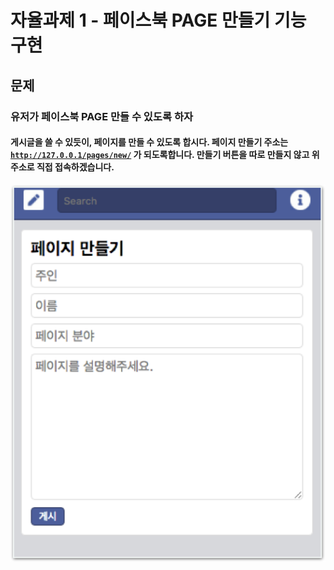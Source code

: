 # 자율과제 1 - 페이스북 PAGE 만들기 기능 구현

## 문제

### 유저가 페이스북 PAGE 만들 수 있도록 하자

#### 게시글을 쓸 수 있듯이, 페이지를 만들 수 있도록 합시다. 페이지 만들기 주소는 [`http://127.0.0.1/pages/new/`](http://127.0.0.1/pages/new/) 가 되도록합니다. 만들기 버튼을 따로 만들지 않고 위 주소로 직접 접속하겠습니다.

![](../../.gitbook/assets/image%20%2857%29.png)



